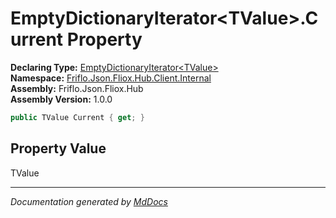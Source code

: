 ﻿<!--  
  <auto-generated>   
    The contents of this file were generated by a tool.  
    Changes to this file may be list if the file is regenerated  
  </auto-generated>   
-->

# EmptyDictionaryIterator\<TValue\>.Current Property

**Declaring Type:** [EmptyDictionaryIterator\<TValue\>](../index.md)  
**Namespace:** [Friflo.Json.Fliox.Hub.Client.Internal](../../index.md)  
**Assembly:** Friflo.Json.Fliox.Hub  
**Assembly Version:** 1.0.0

```csharp
public TValue Current { get; }
```

## Property Value

TValue

___

*Documentation generated by [MdDocs](https://github.com/ap0llo/mddocs)*
